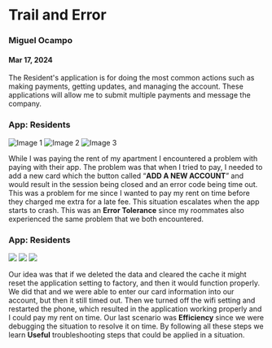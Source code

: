 # Trail and Error
### Miguel Ocampo
#### Mar 17, 2024

The Resident's application is for doing the most common actions such as making payments, getting updates, and managing the account. These applications will allow me to submit multiple payments and message the company.
### App: Residents 

![Image 1](https://github.com/ChicoState/ux-personal-portfolio-Miguel9088/blob/master/2.jpg)
![Image 2](https://github.com/ChicoState/ux-personal-portfolio-Miguel9088/blob/master/3.jpg)
![Image 3](https://github.com/ChicoState/ux-personal-portfolio-Miguel9088/blob/master/1.jpg)



While I was paying the rent of my apartment I encountered a problem with paying with their app. The problem was that when I tried to pay, I needed to add a new card which the button called “**ADD A NEW ACCOUNT**” and would result in the session being closed and an error code being time out. This was a problem for me since I wanted to pay my rent on time before they charged me extra for a late fee. This situation escalates when the app starts to crash. This was an **Error Tolerance** since my roommates also experienced the same problem that we both encountered. 

### App: Residents 

<img src="https://github.com/ChicoState/ux-personal-portfolio-Miguel9088/blob/master/5.jpg" >
<img src="https://github.com/ChicoState/ux-personal-portfolio-Miguel9088/blob/master/4.jpg" >
<img src="https://github.com/ChicoState/ux-personal-portfolio-Miguel9088/blob/master/1.jpg" >


Our idea was that if we deleted the data and cleared the cache it might reset the application setting to factory, and then it would function properly. We did that and we were able to enter our card information into our account, but then it still timed out. Then we turned off the wifi setting and restarted the phone, which resulted in the application working properly and I could pay my rent on time. Our last scenario was **Efficiency** since we were debugging the situation to resolve it on time. By following all these steps we learn **Useful** troubleshooting steps that could be applied in a situation.
